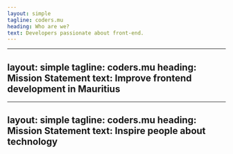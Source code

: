 ```yaml
---
layout: simple
tagline: coders.mu
heading: Who are we?
text: Developers passionate about front-end.
---
```


---
layout: simple
tagline: coders.mu
heading: Mission Statement
text: Improve frontend development in Mauritius
---

---
layout: simple
tagline: coders.mu
heading: Mission Statement
text: Inspire people about technology
---


